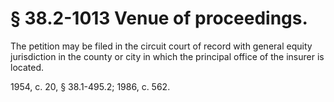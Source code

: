# § 38.2-1013 Venue of proceedings.

<p>The petition may be filed in the circuit court of record with general equity jurisdiction in the county or city in which the principal office of the insurer is located.</p><p>1954, c. 20, § 38.1-495.2; 1986, c. 562.</p>